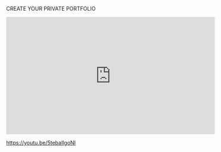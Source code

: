 CREATE YOUR PRIVATE PORTFOLIO

<iframe width="560" height="315" src="https://www.youtube.com/embed/5tebalIgoNI" title="YouTube video player" frameborder="0" allow="accelerometer; autoplay; clipboard-write; encrypted-media; gyroscope; picture-in-picture" allowfullscreen></iframe>

https://youtu.be/5tebalIgoNI 
